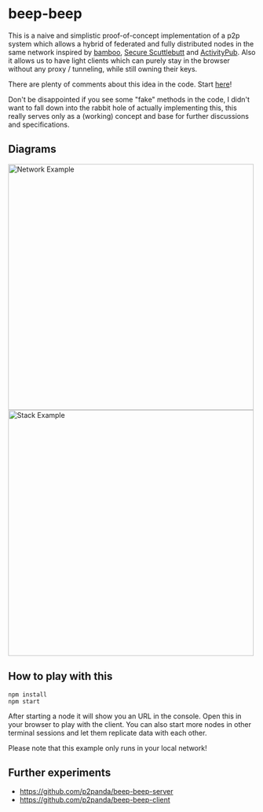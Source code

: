 beep-beep
===

This is a naive and simplistic proof-of-concept implementation of a p2p system which allows a hybrid of federated and fully distributed nodes in the same network inspired by [bamboo](https://github.com/AljoschaMeyer/bamboo), [Secure Scuttlebutt](https://scuttlebutt.nz/) and [ActivityPub](https://activitypub.rocks/). Also it allows us to have light clients which can purely stay in the browser without any proxy / tunneling, while still owning their keys.

There are plenty of comments about this idea in the code. Start [here](https://github.com/p2panda/beep-beep/blob/master/src/server/index.js)!

Don't be disappointed if you see some "fake" methods in the code, I didn't want to fall down into the rabbit hole of actually implementing this, this really serves only as a (working) concept and base for further discussions and specifications.

## Diagrams

<img src="https://raw.githubusercontent.com/p2panda/beep-beep/master/network.jpg" alt="Network Example" width="500" />

<img src="https://raw.githubusercontent.com/p2panda/beep-beep/master/stack.jpg" alt="Stack Example" width="500" />

## How to play with this

```
npm install
npm start
```

After starting a node it will show you an URL in the console. Open this in your browser to play with the client. You can also start more nodes in other terminal sessions and let them replicate data with each other.

Please note that this example only runs in your local network!

## Further experiments

* https://github.com/p2panda/beep-beep-server
* https://github.com/p2panda/beep-beep-client
